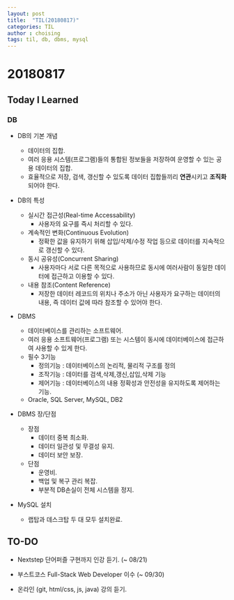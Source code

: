 ```yaml
---
layout: post
title:  "TIL(20180817)"
categories: TIL
author : choising
tags: til, db, dbms, mysql
---
```


# 20180817
## Today I Learned

### DB

- DB의 기본 개념
    - 데이터의 집합.
    - 여러 응용 시스템(프로그램)들의 통합된 정보들을 저장하여 운영할 수 있는 공용 데이터의 집합.
    - 효율적으로 저장, 검색, 갱신할 수 있도록 데이터 집합들끼리 **연관**시키고 **조직화**되어야 한다.

- DB의 특성
    - 실시간 접근성(Real-time Accessability)
        - 사용자의 요구를 즉시 처리할 수 있다.
    - 계속적인 변화(Continuous Evolution)
        - 정확한 값을 유지하기 위해 삽입/삭제/수정 작업 등으로 데이터를 지속적으로 갱신할 수 있다.
    - 동시 공유성(Concurrent Sharing)
        - 사용자마다 서로 다른 목적으로 사용하므로 동시에 여러사람이 동일한 데이터에 접근하고 이용할 수 있다.
    - 내용 참조(Content Reference)
        - 저장한 데이터 레코드의 위치나 주소가 아닌 사용자가 요구하는 데이터의 내용, 즉 데이터 값에 따라 참조할 수 있어야 한다.

- DBMS
    - 데이터베이스를 관리하는 소프트웨어.
    - 여러 응용 소프트웨어(프로그램) 또는 시스템이 동시에 데이터베이스에 접근하여 사용할 수 있게 한다.
    - 필수 3기능
        - 정의기능 : 데이터베이스의 논리적, 물리적 구조를 정의
        - 조작기능 : 데이터를 검색,삭제,갱신,삽입,삭제 기능
        - 제어기능 : 데이터베이스의 내용 정확성과 안전성을 유지하도록 제어하는 기능.
    - Oracle, SQL Server, MySQL, DB2

- DBMS 장/단점
    - 장점
        - 데이터 중복 최소화.
        - 데이터 일관성 및 무결성 유지.
        - 데이터 보안 보장.
    - 단점
        - 운영비.
        - 백업 및 복구 관리 복잡.
        - 부분적 DB손실이 전체 시스템을 정지.

- MySQL 설치
    - 랩탑과 데스크탑 두 대 모두 설치완료.


## TO-DO
- Nextstep 단어퍼즐 구현까지 인강 듣기. (~ 08/21)

- 부스트코스 Full-Stack Web Developer 이수 (~ 09/30)

- 온라인 (git, html/css, js, java) 강의 듣기.